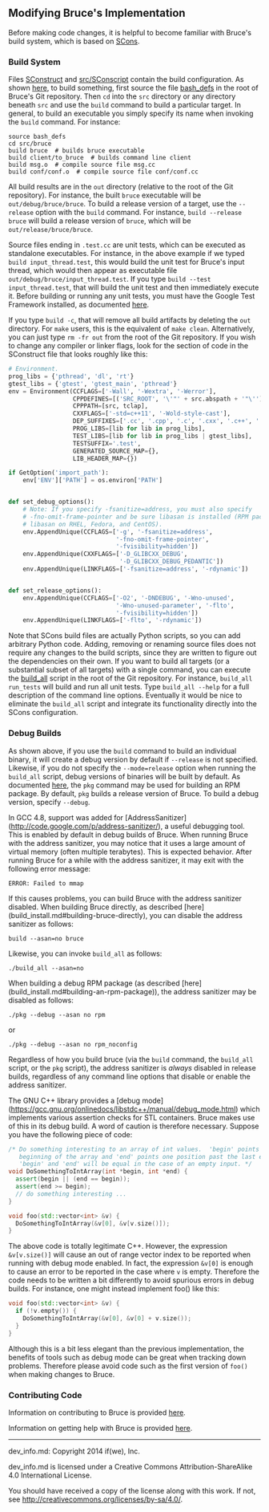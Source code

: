 ## Modifying Bruce's Implementation

Before making code changes, it is helpful to become familiar with Bruce's build
system, which is based on [SCons](http://www.scons.org/).

### Build System

Files [SConstruct](../SConstruct) and [src/SConscript](../src/SConscript)
contain the build configuration.  As shown
[here](build_install.md#building-bruce-directly), to build something, first
source the file [bash_defs](../bash_defs) in the root of Bruce's Git
repository.  Then `cd` into the `src` directory or any directory beneath `src`
and use the `build` command to build a particular target.  In general, to build
an executable you simply specify its name when invoking the `build` command.
For instance:

```
source bash_defs
cd src/bruce
build bruce  # builds bruce executable
build client/to_bruce  # builds command line client
build msg.o  # compile source file msg.cc
build conf/conf.o  # compile source file conf/conf.cc
```

All build results are in the `out` directory (relative to the root of the Git
repository).  For instance, the built `bruce` executable will be
`out/debug/bruce/bruce`.  To build a release version of a target, use the
`--release` option with the `build` command.  For instance,
`build --release bruce` will build a release version of `bruce`, which will be
`out/release/bruce/bruce`.

Source files ending in `.test.cc` are unit tests, which can be executed as
standalone executables.  For instance, in the above example if we typed
`build input_thread.test`, this would build the unit test for Bruce's input
thread, which would then appear as executable file
`out/debug/bruce/input_thread.test`.  If you type
`build --test input_thread.test`, that will build the unit test and then
immediately execute it.  Before building or running any unit tests, you must
have the Google Test Framework installed, as documented [here](gtest.md).

If you type `build -c`, that will remove all build artifacts by deleting the
`out` directory.  For `make` users, this is the equivalent of `make clean`.
Alternatively, you can just type `rm -fr out` from the root of the Git
repository.  If you wish to change any compiler or linker flags, look for the
section of code in the SConstruct file that looks roughly like this:

```Python
# Environment.
prog_libs = {'pthread', 'dl', 'rt'}
gtest_libs = {'gtest', 'gtest_main', 'pthread'}
env = Environment(CCFLAGS=['-Wall', '-Wextra', '-Werror'],
                  CPPDEFINES=[('SRC_ROOT', '\'"' + src.abspath + '"\'')],
                  CPPPATH=[src, tclap],
                  CXXFLAGS=['-std=c++11', '-Wold-style-cast'],
                  DEP_SUFFIXES=['.cc', '.cpp', '.c', '.cxx', '.c++', '.C'],
                  PROG_LIBS=[lib for lib in prog_libs],
                  TEST_LIBS=[lib for lib in prog_libs | gtest_libs],
                  TESTSUFFIX='.test',
                  GENERATED_SOURCE_MAP={},
                  LIB_HEADER_MAP={})

if GetOption('import_path'):
    env['ENV']['PATH'] = os.environ['PATH']


def set_debug_options():
    # Note: If you specify -fsanitize=address, you must also specify
    # -fno-omit-frame-pointer and be sure libasan is installed (RPM package
    # libasan on RHEL, Fedora, and CentOS).
    env.AppendUnique(CCFLAGS=['-g', '-fsanitize=address',
                              '-fno-omit-frame-pointer',
                              '-fvisibility=hidden'])
    env.AppendUnique(CXXFLAGS=['-D_GLIBCXX_DEBUG',
                               '-D_GLIBCXX_DEBUG_PEDANTIC'])
    env.AppendUnique(LINKFLAGS=['-fsanitize=address', '-rdynamic'])


def set_release_options():
    env.AppendUnique(CCFLAGS=['-O2', '-DNDEBUG', '-Wno-unused',
                              '-Wno-unused-parameter', '-flto',
                              '-fvisibility=hidden'])
    env.AppendUnique(LINKFLAGS=['-flto', '-rdynamic'])
```

Note that SCons build files are actually Python scripts, so you can add
arbitrary Python code.  Adding, removing or renaming source files does not
require any changes to the build scripts, since they are written to figure out
the dependencies on their own.  If you want to build all targets (or a
substantial subset of all targets) with a single command, you can execute the
[build_all](../build_all) script in the root of the Git repository.  For
instance, `build_all run_tests` will build and run all unit tests.  Type
`build_all --help` for a full description of the command line options.
Eventually it would be nice to eliminate the `build_all` script and integrate
its functionality directly into the SCons configuration.

### Debug Builds

As shown above, if you use the `build` command to build an individual binary,
it will create a debug version by default if `--release` is not specified.
Likewise, if you do not specify the `--mode=release` option when running the
`build_all` script, debug versions of binaries will be built by default.  As
documented [here](build_install.md#building-an-rpm-package), the `pkg` command
may be used for building an RPM package.  By default, `pkg` builds a release
version of Bruce.  To build a debug version, specify `--debug`.

In GCC 4.8, support was added for [AddressSanitizer]
(http://code.google.com/p/address-sanitizer/), a useful debugging tool.  This
is enabled by default in debug builds of Bruce.  When running Bruce with the
address sanitizer, you may notice that it uses a large amount of virtual memory
(often multiple terabytes).  This is expected behavior.  After running Bruce
for a while with the address sanitizer, it may exit with the following error
message:

```
ERROR: Failed to mmap
```

If this causes problems, you can build Bruce with the address sanitizer
disabled.  When building Bruce directly, as described [here]
(build_install.md#building-bruce-directly), you can disable the address
sanitizer as follows:

```
build --asan=no bruce
```

Likewise, you can invoke `build_all` as follows:

```
./build_all --asan=no
```

When building a debug RPM package (as described [here]
(build_install.md#building-an-rpm-package)), the address sanitizer may be
disabled as follows:

```
./pkg --debug --asan no rpm
```

or

```
./pkg --debug --asan no rpm_noconfig
```

Regardless of how you build bruce (via the `build` command, the `build_all`
script, or the `pkg` script), the address sanitizer is *always* disabled in
release builds, regardless of any command line options that disable or enable
the address sanitizer.

The GNU C++ library provides a [debug mode]
(https://gcc.gnu.org/onlinedocs/libstdc++/manual/debug_mode.html) which
implements various assertion checks for STL containers.  Bruce makes use of
this in its debug build. A word of caution is therefore necessary. Suppose you
have the following piece of code:

```C++
/* Do something interesting to an array of int values.  'begin' points to the
   beginning of the array and 'end' points one position past the last element.
   'begin' and 'end' will be equal in the case of an empty input. */
void DoSomethingToIntArray(int *begin, int *end) {
  assert(begin || (end == begin));
  assert(end >= begin);
  // do something interesting ...
}

void foo(std::vector<int> &v) {
  DoSomethingToIntArray(&v[0], &v[v.size()]);
}
```

The above code is totally legitimate C++.  However, the expression
`&v[v.size()]` will cause an out of range vector index to be reported when
running with debug mode enabled.  In fact, the expression `&v[0]` is enough to
cause an error to be reported in the case where `v` is empty.  Therefore the
code needs to be written a bit differently to avoid spurious errors in debug
builds. For instance, one might instead implement foo() like this:

```C++
void foo(std::vector<int> &v) {
  if (!v.empty()) {
    DoSomethingToIntArray(&v[0], &v[0] + v.size());
  }
}
```

Although this is a bit less elegant than the previous implementation, the
benefits of tools such as debug mode can be great when tracking down problems.
Therefore please avoid code such as the first version of `foo()` when making
changes to Bruce.

### Contributing Code

Information on contributing to Bruce is provided [here](../CONTRIBUTING.md).

Information on getting help with Bruce is provided
[here](../README.md#getting-help).

-----

dev_info.md: Copyright 2014 if(we), Inc.

dev_info.md is licensed under a Creative Commons Attribution-ShareAlike 4.0
International License.

You should have received a copy of the license along with this work. If not,
see <http://creativecommons.org/licenses/by-sa/4.0/>.
